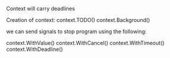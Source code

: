 Context will carry deadlines




Creation of context:
context.TODO()
context.Background()


we can send signals to stop program using the following:

context.WithValue()
context.WithCancel()
context.WithTimeout()
context.WithDeadline()
